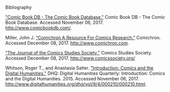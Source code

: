 Bibliography

["Comic Book DB - The Comic Book Database."](http://www.comicbookdb.com/) Comic Book DB - The Comic Book Database. Accessed November 06, 2017. http://www.comicbookdb.com/.

Miller, John J. [“Comichron A Resource For Comics Research.”]( http://www.comichron.com) Comichron. Accessed December 08, 2017. http://www.comichron.com.

[“The Journal of the Comics Studies Society.”](http://www.comicssociety.org/) Comics Studies Society. Accessed December 08, 2017. http://www.comicssociety.org/

Whitson, Roger T., and Anastasia Salter. ["Introduction: Comics and the Digital Humanities."](http://www.digitalhumanities.org/dhq/vol/9/4/000210/000210.html.) DHQ: Digital Humanities Quarterly: Introduction: Comics and the Digital Humanities. 2015. Accessed November 06, 2017. http://www.digitalhumanities.org/dhq/vol/9/4/000210/000210.html.
